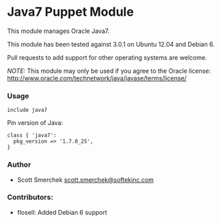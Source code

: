 # Java7 Puppet Module
This module manages Oracle Java7.

This module has been tested against 3.0.1 on Ubuntu 12.04 and Debian 6.

Pull requests to add support for other operating systems are welcome.

*NOTE:* This module may only be used if you agree to the Oracle license: http://www.oracle.com/technetwork/java/javase/terms/license/

### Usage

    include java7

Pin version of Java:

    class { 'java7':
      pkg_version => '1.7.0_25',
    }

### Author
* Scott Smerchek <scott.smerchek@softekinc.com>

### Contributors:
* flosell: Added Debian 6 support

